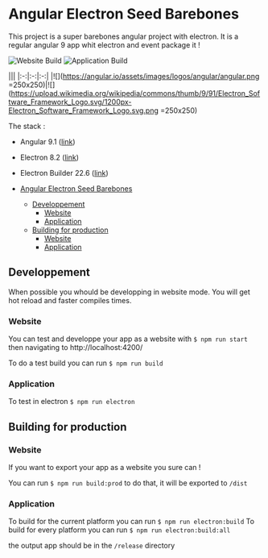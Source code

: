 # Angular Electron Seed Barebones

This project is a super barebones angular project with electron. It is a regular angular 9 app whit electron and event package it !

![Website Build](https://github.com/Mrgove10/angular-electron-minimal/workflows/Website%20Build/badge.svg)
![Application Build](https://github.com/Mrgove10/angular-electron-minimal/workflows/Application%20Build/badge.svg)

|||
|:-:|:-:|:-:|
|![](https://angular.io/assets/images/logos/angular/angular.png =250x250)|![](https://upload.wikimedia.org/wikipedia/commons/thumb/9/91/Electron_Software_Framework_Logo.svg/1200px-Electron_Software_Framework_Logo.svg.png =250x250)

The stack :

- Angular 9.1 ([link](https://angular.io/))
- Electron 8.2 ([link](https://www.electronjs.org/))
- Electron Builder 22.6 ([link](https://www.electron.build/))

- [Angular Electron Seed Barebones](#angular-electron-seed-barebones)
  - [Developpement](#developpement)
    - [Website](#website)
    - [Application](#application)
  - [Building for production](#building-for-production)
    - [Website](#website-1)
    - [Application](#application-1)

## Developpement

When possible you whould be developping in website mode. You will get hot reload and faster compiles times.

### Website

You can test and developpe your app as a website with ```$ npm run start``` then navigating to http://localhost:4200/

To do a test build you can run ```$ npm run build```

### Application

To test in electron ```$ npm run electron```

## Building for production

### Website

If you want to export your app as a website you sure can !

You can run ```$ npm run build:prod``` to do that, it will be exported to `/dist`

### Application

To build for the current platform you can run ```$ npm run electron:build```
To build for every platform you can run ```$ npm run electron:build:all```

the output app should be in the `/release` directory
